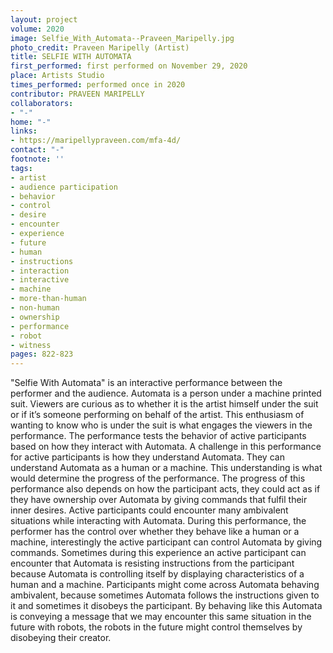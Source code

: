 ```yaml
---
layout: project
volume: 2020
image: Selfie_With_Automata--Praveen_Maripelly.jpg
photo_credit: Praveen Maripelly (Artist)
title: SELFIE WITH AUTOMATA
first_performed: first performed on November 29, 2020
place: Artists Studio
times_performed: performed once in 2020
contributor: PRAVEEN MARIPELLY
collaborators:
- "-"
home: "-"
links:
- https://maripellypraveen.com/mfa-4d/
contact: "-"
footnote: ''
tags:
- artist
- audience participation
- behavior
- control
- desire
- encounter
- experience
- future
- human
- instructions
- interaction
- interactive
- machine
- more-than-human
- non-human
- ownership
- performance
- robot
- witness
pages: 822-823
---
```


"Selfie With Automata" is an interactive performance between the performer and the audience. Automata is a person under a machine printed suit. Viewers are curious as to whether it is the artist himself under the suit or if it’s someone performing on behalf of the artist. This enthusiasm of wanting to know who is under the suit is what engages the viewers in the performance. The performance tests the behavior of active participants based on how they interact with Automata. A challenge in this performance for active participants is how they understand Automata. They can understand Automata as a human or a machine. This understanding is what would determine the progress of the performance. The progress of this performance also depends on how the participant acts, they could act as if they have ownership over Automata by giving commands that fulfil their inner desires. Active participants could encounter many ambivalent situations while interacting with Automata. During this performance, the performer has the control over whether they behave like a human or a machine, interestingly the active participant can control Automata by giving commands. Sometimes during this experience an active participant can encounter that Automata is resisting instructions from the participant because Automata is controlling itself by displaying characteristics of a human and a machine. Participants might come across Automata behaving ambivalent, because sometimes Automata follows the instructions given to it and sometimes it disobeys the participant. By behaving like this Automata is conveying a message that we may encounter this same situation in the future with robots, the robots in the future might control themselves by disobeying their creator. 